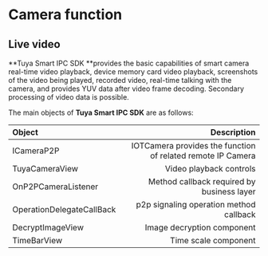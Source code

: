 # Camera function



## Live video

**Tuya Smart IPC SDK **provides the basic capabilities of smart camera real-time video playback, device memory card video playback, screenshots of the video being played, recorded video, real-time talking with the camera, and provides YUV data after video frame decoding. Secondary processing of video data is possible.

The main objects of **Tuya Smart IPC SDK** are as follows:

| Object                    |                                                 Description |
| :------------------------ | ----------------------------------------------------------: |
| ICameraP2P                | IOTCamera provides the function of related remote IP Camera |
| TuyaCameraView                   |                                     Video playback controls |
| OnP2PCameraListener       |                  Method callback required by business layer |
| OperationDelegateCallBack |                     p2p signaling operation method callback |
| DecryptImageView          |                                  Image decryption component |
| TimeBarView               |                                        Time scale component |